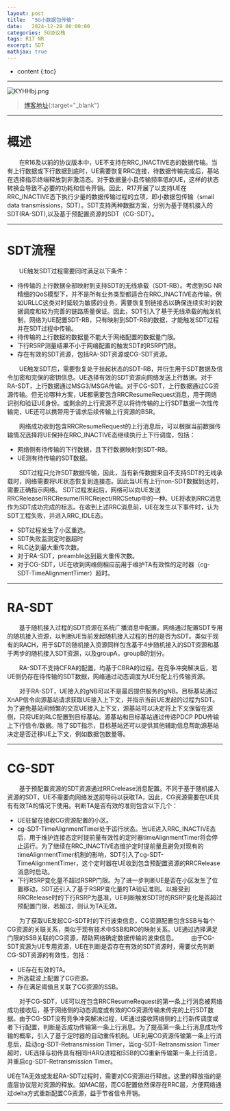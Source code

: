 ```yaml
---
layout: post
title:  "5G小数据包传输"
date:   2024-12-28 00:00:00
categories: 5G协议栈
tags: R17 NR
excerpt: SDT
mathjax: true
---
```

* content
{:toc}
---

![KYHHbj.png](https://s2.ax1x.com/2019/10/23/KYHHbj.png)



> [博客地址](https://dufaxing.com){:target="_blank"}

---

# 概述

&emsp;&emsp;在R16及以前的协议版本中，UE不支持在RRC_INACTIVE态的数据传输。当有上行数据或下行数据到底时，UE需要恢复RRC连接，待数据传输完成后，基站在选择指示终端释放到非激活态。对于数据量小且传输频率低的UE，这样的状态转换会导致不必要的功耗和信令开销。因此，R17开展了以支持UE在RRC_INACTIVE态下执行少量的数据传输过程的立项，即小数据包传输（small data transmissions，SDT）。SDT支持两种数据方案，分别为基于随机接入的SDT(RA-SDT),以及基于预配置资源的SDT（CG-SDT）。



---

# SDT流程

&emsp;&emsp;UE触发SDT过程需要同时满足以下条件：
- 待传输的上行数据全部映射到支持SDT的无线承载（SDT-RB）。考虑到5G NR精细的QoS模型下，并不是所有业务类型都适合在RRC_INACTIVE态传输，例如URLLC这类对时延较为敏感的业务，需要恢复到链接态以确保连续实时的数据调度和较为完善的链路质量保证。因此，SDT引入了基于无线承载的触发机制，网络为UE配置SDT-RB，只有映射到SDT-RB的数据，才能触发SDT过程并在SDT过程中传输。
- 待传输的上行数据的数据量不能大于网络配置的数据量门限。
- 下行RSRP测量结果不小于网络配置的触发SDT的RSRP门限。
- 存在有效的SDT资源，包括RA-SDT资源或CG-SDT资源。

&emsp;&emsp;UE触发SDT后，需要恢复处于挂起状态的SDT-RB，并衍生用于SDT数据及信令加密和完保的密钥信息。UE选择有效的SDT资源向网络发送上行数据。对于RA-SDT，上行数据通过MSG3/MSGA传输。对于CG-SDT，上行数据通过CG资源传输。但无论哪种方案，UE都需要包含RRCResumeRequest消息，用于网络识别和验证UE身份。或剩余的上行资源不足以将待传输的上行SDT数据一次性传输完，UE还可以携带用于请求后续传输上行资源的BSR。<br>

&emsp;&emsp;网络成功收到包含RRCResumeRequest的上行消息后，可以根据当前数据传输情况选择将UE保持在RRC_INACTIVE态继续执行上下行调度，包括：
- 网络侧有待传输的下行数据，且下行数据映射到SDT-RB。
- UE测有待传输的SDT数据。

&emsp;&emsp;SDT过程只允许SDT数据传输，因此，当有新传数据来自不支持SDT的无线承载时，网络需要将UE状态恢复到连接态。因此当UE有上行non-SDT数据到达时，需要正确指示网络。
SDT过程发起后，网络可以向UE发送RRCRelease/RRCResume/RRCReject/RRCSetup中的一种。UE将收到RRC消息作为SDT成功完成的标志。在收到上述RRC消息前，UE在发生以下事件时，认为SDT工程失败，并进入RRC_IDLE态。
- SDT过程发生了小区重选。
- SDT失败监测定时器超时
- RLC达到最大重传次数。
- 对于RA-SDT，preamble达到最大重传次数。
- 对于CG-SDT，UE在收到网络侧相应前用于维护TA有效性的定时器（cg-SDT-TimeAlignmentTimer）超时。


---

# RA-SDT

&emsp;&emsp;基于随机接入过程的SDT资源在系统广播消息中配置。网络通过配置SDT专用的随机接入资源，以判断UE当前发起随机接入过程的目的是否为SDT。类似于现有的RACH，用于SDT的随机接入资源同样包含基于4步随机接入的SDT资源和基于两步的随机接入SDT资源，以及groupA，groupB的划分。

&emsp;&emsp;RA-SDT不支持CFRA的配置，均基于CBRA的过程。在竞争冲突解决后，若UE侧仍存在待传输的SDT数据，网络通过动态调度为UE分配上行传输资源。

&emsp;&emsp;对于RA-SDT，UE接入的gNB可以不是最后提供服务的gNB。目标基站通过XnAP信令向源基站请求获取UE接入上下文，并指示当前UE发起的过程为SDT。为了避免基站间频繁的交互UE接入上下文，源基站可以决定将上下文保留在源侧，只将UE的RLC配置到目标基站。源基站和目标基站通过传递PDCP PDU传输上下行信令/数据。除了SDT指示，目标基站还可以提供其他辅助信息帮助源基站决定是否迁移UE上下文，例如数据包数量等。

---

# CG-SDT

&emsp;&emsp;基于预配置资源的SDT资源通过RRCrelease消息配置。不同于基于随机接入资源的SDT，UE不需要向网络发送前导码以获取TA，因此，CG资源需要在UE具有有效TA的情况下使用。判断TA是否有效的准则包含以下几个：
- UE驻留在接收CG资源配置的小区。
- cg-SDT-TimeAlignmentTimer处于运行状态。当UE进入RRC_INACTIVE态后，用于维护连接态定时提前量有效性的定时器timeAlignmentTimer将会停止运行。为了继续在RRC_INACTIVE态维护定时提前量且避免对现有的timeAlignmentTimer机制的影响，SDT引入了cg-SDT-TimeAlignmentTimer，这个定时器在UE收到包含预配置资源的RRCRelease消息时启动。
- 下行RSRP变化量不超过RSRP门限。为了进一步判断UE是否在小区发生了位置移动，SDT还引入了基于RSRP变化量的TA验证准则。以接受到RRCRelease时的下行RSRP为基准，UE判断触发SDT时的RSRP变化是否超过预配置门限，若超过，则认为TA无效。

&emsp;&emsp;为了获取UE发起CG-SDT时的下行波束信息，CG资源配置包含SSB与每个CG资源的关联关系，类似于现有技术中SSB和RO的映射关系。UE通过选择满足门限的SSB关联的CG资源，帮助网络确定数据传输的波束信息。
&emsp;&emsp;由于CG-SDT资源为UE专用资源，UE在判断是否存在有效的SDT资源时，需要优先判断CG-SDT资源的有效性，包括：
- UE存在有效的TA。
- 所选载波上配置了CG资源。
- 存在满足阈值且关联了CG资源的SSB。

&emsp;&emsp;对于CG-SDT，UE可以在包含RRCResumeRequest的第一条上行消息被网络成功接收后，基于网络侧的动态调度或有效的CG资源传输未传完的上行SDT数据。由于CG-SDT没有竞争冲突解决过程，UE通过接收网络侧的上行新传调度或者下行配置，判断是否成功传输第一条上行消息。为了提高第一条上行消息成功传输的概率，引入了基于定时器的自动重传机制。UE利用CG资源传输第一条上行消息后，启动cg-SDT-Retransmission Timer，当cg-SDT-Retransmission Timer超时，UE选择与初传具有相同HARQ进程和SSB的CG重新传输第一条上行消息，并重启cg-SDT-Retransmission Timer。

UE在TA无效或发起RA-SDT过程时，需要对CG资源进行释放。这里的释放指的是底层协议层对资源的释放。如MAC层，而CG配置依然保存在RRC层，方便网络通过delta方式重新配置CG资源，益于节省信令开销。

---
